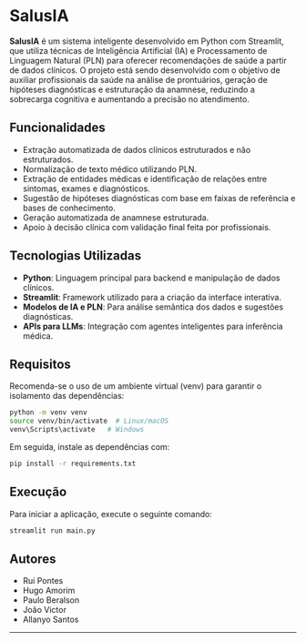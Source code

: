 # SalusIA

**SalusIA** é um sistema inteligente desenvolvido em Python com Streamlit, que utiliza técnicas de Inteligência Artificial (IA) e Processamento de Linguagem Natural (PLN) para oferecer recomendações de saúde a partir de dados clínicos. O projeto está sendo desenvolvido com o objetivo de auxiliar profissionais da saúde na análise de prontuários, geração de hipóteses diagnósticas e estruturação da anamnese, reduzindo a sobrecarga cognitiva e aumentando a precisão no atendimento.

## Funcionalidades

- Extração automatizada de dados clínicos estruturados e não estruturados.
- Normalização de texto médico utilizando PLN.
- Extração de entidades médicas e identificação de relações entre sintomas, exames e diagnósticos.
- Sugestão de hipóteses diagnósticas com base em faixas de referência e bases de conhecimento.
- Geração automatizada de anamnese estruturada.
- Apoio à decisão clínica com validação final feita por profissionais.

## Tecnologias Utilizadas

- **Python**: Linguagem principal para backend e manipulação de dados clínicos.
- **Streamlit**: Framework utilizado para a criação da interface interativa.
- **Modelos de IA e PLN**: Para análise semântica dos dados e sugestões diagnósticas.
- **APIs para LLMs**: Integração com agentes inteligentes para inferência médica.

## Requisitos

Recomenda-se o uso de um ambiente virtual (venv) para garantir o isolamento das dependências:

```bash
python -m venv venv
source venv/bin/activate  # Linux/macOS
venv\Scripts\activate   # Windows
```

Em seguida, instale as dependências com:

```bash
pip install -r requirements.txt
```

## Execução

Para iniciar a aplicação, execute o seguinte comando:

```bash
streamlit run main.py
```

## Autores

- Rui Pontes  
- Hugo Amorim  
- Paulo Beralson  
- João Victor  
- Allanyo Santos

---


